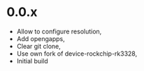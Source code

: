 # 0.0.x

- Allow to configure resolution,
- Add opengapps,
- Clear git clone,
- Use own fork of device-rockchip-rk3328,
- Initial build

